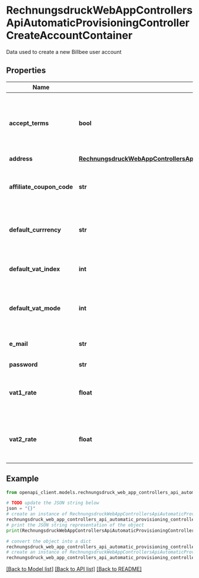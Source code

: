 # RechnungsdruckWebAppControllersApiAutomaticProvisioningControllerCreateAccountContainer

Data used to create a new Billbee user account

## Properties

Name | Type | Description | Notes
------------ | ------------- | ------------- | -------------
**accept_terms** | **bool** | Set to true, if the user has accepted the Billbee terms &amp;amp; conditions | [optional] 
**address** | [**RechnungsdruckWebAppControllersApiAutomaticProvisioningControllerCreateAccountContainerUserAddress**](RechnungsdruckWebAppControllersApiAutomaticProvisioningControllerCreateAccountContainerUserAddress.md) |  | [optional] 
**affiliate_coupon_code** | **str** | Specifies an billbee affiliate code to attach to the user | [optional] 
**default_currrency** | **str** | Optionally specify the default currency of the user | [optional] 
**default_vat_index** | **int** | Optionally specify the default vat index of the user | [optional] 
**default_vat_mode** | **int** | Optionally specify the default vat mode of the user | [optional] 
**e_mail** | **str** | The Email address of the user to create | 
**password** | **str** |  | [optional] 
**vat1_rate** | **float** | Optionally specify the vat1 (normal) rate of the user | [optional] 
**vat2_rate** | **float** | Optionally specify the vat2 (reduced) rate of the user | [optional] 

## Example

```python
from openapi_client.models.rechnungsdruck_web_app_controllers_api_automatic_provisioning_controller_create_account_container import RechnungsdruckWebAppControllersApiAutomaticProvisioningControllerCreateAccountContainer

# TODO update the JSON string below
json = "{}"
# create an instance of RechnungsdruckWebAppControllersApiAutomaticProvisioningControllerCreateAccountContainer from a JSON string
rechnungsdruck_web_app_controllers_api_automatic_provisioning_controller_create_account_container_instance = RechnungsdruckWebAppControllersApiAutomaticProvisioningControllerCreateAccountContainer.from_json(json)
# print the JSON string representation of the object
print(RechnungsdruckWebAppControllersApiAutomaticProvisioningControllerCreateAccountContainer.to_json())

# convert the object into a dict
rechnungsdruck_web_app_controllers_api_automatic_provisioning_controller_create_account_container_dict = rechnungsdruck_web_app_controllers_api_automatic_provisioning_controller_create_account_container_instance.to_dict()
# create an instance of RechnungsdruckWebAppControllersApiAutomaticProvisioningControllerCreateAccountContainer from a dict
rechnungsdruck_web_app_controllers_api_automatic_provisioning_controller_create_account_container_from_dict = RechnungsdruckWebAppControllersApiAutomaticProvisioningControllerCreateAccountContainer.from_dict(rechnungsdruck_web_app_controllers_api_automatic_provisioning_controller_create_account_container_dict)
```
[[Back to Model list]](../README.md#documentation-for-models) [[Back to API list]](../README.md#documentation-for-api-endpoints) [[Back to README]](../README.md)


